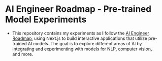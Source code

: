 # AI Engineer Roadmap - Pre-trained Model Experiments

- This repository contains my experiments as I follow the [AI Engineer Roadmap](https://roadmap.sh/ai-engineer), using Next.js to build interactive applications that utilize pre-trained AI models. The goal is to explore different areas of AI by integrating and experimenting with models for NLP, computer vision, and more.
